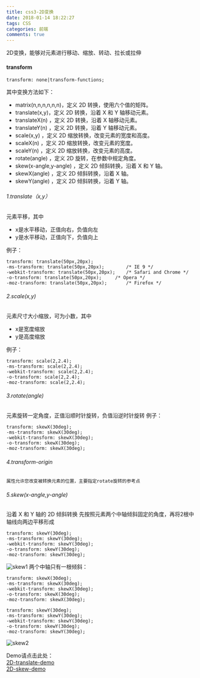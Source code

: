 ```yaml
---
title: css3-2D变换
date: 2018-01-14 18:22:27
tags: CSS
categories: 前端
comments: true
---
```


2D变换，能够对元素进行移动、缩放、转动、拉长或拉伸
<!--more-->

#### transform

    transform: none|transform-functions;
其中变换方法如下：
- matrix(n,n,n,n,n,n)，定义 2D 转换，使用六个值的矩阵。
- translate(x,y)，定义 2D 转换，沿着 X 和 Y 轴移动元素。
- translateX(n) ，定义 2D 转换，沿着 X 轴移动元素。
- translateY(n) ，定义 2D 转换，沿着 Y 轴移动元素。
- scale(x,y) ，定义 2D 缩放转换，改变元素的宽度和高度。
- scaleX(n) ，定义 2D 缩放转换，改变元素的宽度。
- scaleY(n) ，定义 2D 缩放转换，改变元素的高度。
- rotate(angle) ，定义 2D 旋转，在参数中规定角度。
- skew(x-angle,y-angle) ，定义 2D 倾斜转换，沿着 X 和 Y 轴。
- skewX(angle) ，定义 2D 倾斜转换，沿着 X 轴。
- skewY(angle) ，定义 2D 倾斜转换，沿着 Y 轴。

###### 1.translate（x,y）
元素平移，其中
- x是水平移动，正值向右，负值向左
- y是水平移动，正值向下，负值向上

例子：

	transform: translate(50px,20px);
	-ms-transform: translate(50px,20px);		/* IE 9 */
	-webkit-transform: translate(50px,20px);	/* Safari and Chrome */
	-o-transform: translate(50px,20px);		/* Opera */
	-moz-transform: translate(50px,20px);		/* Firefox */

###### 2.scale(x,y)
元素尺寸大小缩放，可为小数，其中
- x是宽度缩放
- y是高度缩放

例子：

	transform: scale(2,2.4);
	-ms-transform: scale(2,2.4);
	-webkit-transform: scale(2,2.4);
	-o-transform: scale(2,2.4);
	-moz-transform: scale(2,2.4);

###### 3.rotate(angle)
元素旋转一定角度，正值沿顺时针旋转，负值沿逆时针旋转
例子：

	transform: skewX(30deg);
	-ms-transform: skewX(30deg);
	-webkit-transform: skewX(30deg);
	-o-transform: skewX(30deg);
	-moz-transform: skewX(30deg);
	
###### 4.transform-origin
    属性允许您改变被转换元素的位置，主要指定rotate旋转的参考点

###### 5.skew(x-angle,y-angle)
沿着 X 和 Y 轴的 2D 倾斜转换
先按照元素两个中轴倾斜固定的角度，再将2根中轴线向两边平移形成

    transform: skewY(30deg);
    -ms-transform: skewY(30deg);
    -webkit-transform: skewY(30deg);
    -o-transform: skewY(30deg);
    -moz-transform: skewY(30deg);

![skew1](/images/2018-01-07_skew1.jpg)
两个中轴只有一根倾斜：

    transform: skewX(30deg);
    -ms-transform: skewX(30deg);
    -webkit-transform: skewX(30deg);
    -o-transform: skewX(30deg);
    -moz-transform: skewX(30deg);

    transform: skewY(30deg);
    -ms-transform: skewY(30deg);
    -webkit-transform: skewY(30deg);
    -o-transform: skewY(30deg);
    -moz-transform: skewY(30deg);

![skew2](/images/2018-01-07_skew2.jpg)

Demo请点击此处：  
[2D-translate-demo](http://blueskyawen.com/angular-work-cook/main/other/css3/2d/translate)    
[2D-skew-demo](http://blueskyawen.com/angular-work-cook/main/other/css3/2d/skew)  
